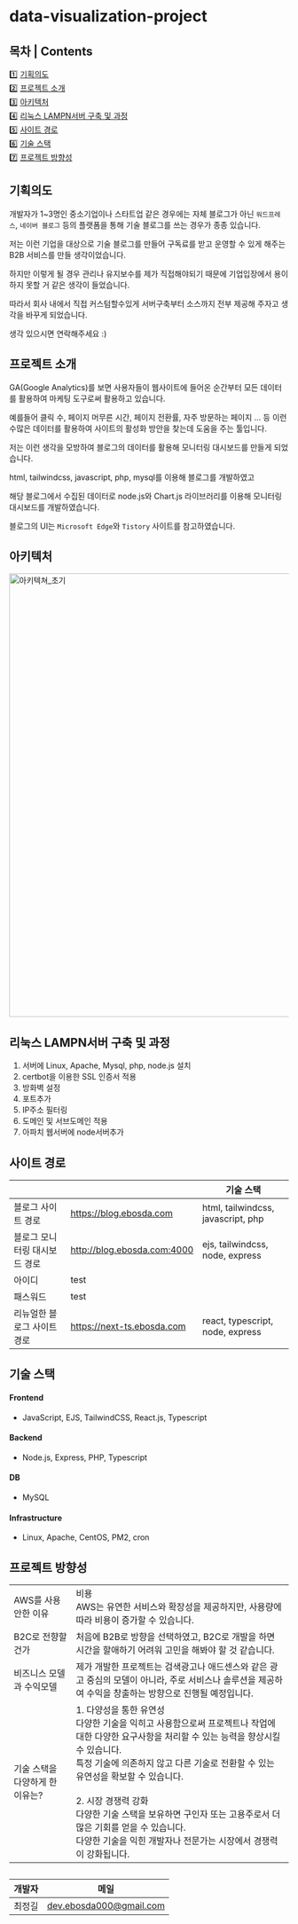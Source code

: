# data-visualization-project
## 목차 | Contents
1️⃣ [기획의도](#기획의도) <br/>
2️⃣ [프로젝트 소개](#프로젝트-소개) <br/>
3️⃣ [아키텍처](#아키텍처) <br/>
4️⃣ [리눅스 LAMPN서버 구축 및 과정](#리눅스-LAMPN서버-구축-및-과정) <br/>
5️⃣ [사이트 경로](#사이트-경로) <br/>
6️⃣ [기술 스택](#기술-스택) <br/>
7️⃣ [프로젝트 방향성](#프로젝트-방향성) <br/>


## 기획의도
개발자가 1~3명인 중소기업이나 스타트업 같은 경우에는 자체 블로그가 아닌 `워드프레스`, `네이버 블로그` 등의 플랫폼을 통해 기술 블로그를 쓰는 경우가 종종 있습니다.

저는 이런 기업을 대상으로 기술 블로그를 만들어 구독료를 받고 운영할 수 있게 해주는 B2B 서비스를 만들 생각이었습니다.

하지만 이렇게 될 경우 관리나 유지보수를 제가 직접해야되기 때문에 기업입장에서 용이하지 못할 거 같은 생각이 들었습니다.

따라서 회사 내에서 직접 커스텀할수있게 서버구축부터 소스까지 전부 제공해 주자고 생각을 바꾸게 되었습니다.

생각 있으시면 연락해주세요 :)


## 프로젝트 소개
GA(Google Analytics)를 보면 사용자들이 웹사이트에 들어온 순간부터 모든 데이터를 활용하여 마케팅 도구로써 활용하고 있습니다. 

예를들어 클릭 수, 페이지 머무른 시간, 페이지 전환률, 자주 방문하는 페이지 … 등 이런 수많은 데이터를 활용하여 사이트의 활성화 방안을 찾는데 도움을 주는 툴입니다.

저는 이런 생각을 모방하여 블로그의 데이터를 활용해 모니터링 대시보드를 만들게 되었습니다.

html, tailwindcss, javascript, php, mysql를 이용해 블로그를 개발하였고 

해당 블로그에서 수집된 데이터로 node.js와 Chart.js 라이브러리를 이용해 모니터링 대시보드를 개발하였습니다.

블로그의 UI는 `Microsoft Edge`와 `Tistory` 사이트를 참고하였습니다.


## 아키텍처
<img width="800" alt="아키텍쳐_초기" src="https://github.com/amuileobsda/data-visualization-project/assets/30142355/c88a243e-f154-4313-baff-c311052e9d35">

## 리눅스 LAMPN서버 구축 및 과정
1) 서버에 Linux, Apache, Mysql, php, node.js 설치
2) certbot을 이용한 SSL 인증서 적용
3) 방화벽 설정
4) 포트추가
5) IP주소 필터링
6) 도메인 및 서브도메인 적용
7) 아파치 웹서버에 node서버추가


## 사이트 경로
|                                          |                               |  기술 스택                                        |
| ---------------------------------------- | ----------------------------- | ------------------------------------------------- |
| 블로그 사이트 경로                         | https://blog.ebosda.com        | html, tailwindcss, javascript, php               |
| 블로그 모니터링 대시보드 경로               | http://blog.ebosda.com:4000    | ejs, tailwindcss, node, express                  |
| 아이디                                    | test                           |                                                   |
| 패스워드                                  | test                           |                                                   |
| 리뉴얼한 블로그 사이트 경로                | https://next-ts.ebosda.com      | react, typescript, node, express                  |


## 기술 스택
#### Frontend
- JavaScript, EJS, TailwindCSS, React.js, Typescript

#### Backend
- Node.js, Express, PHP, Typescript

#### DB
- MySQL
  
#### Infrastructure
- Linux, Apache, CentOS, PM2, cron


## 프로젝트 방향성
<table>
  <tbody>
    <tr>
      <td>AWS를 사용안한 이유</td>
      <td>비용 <br/>AWS는 유연한 서비스와 확장성을 제공하지만, 사용량에 따라 비용이 증가할 수 있습니다.</td>
    </tr>
    <tr>
      <td>B2C로 전향할건가</td>
      <td>처음에 B2B로 방향을 선택하였고, B2C로 개발을 하면 시간을 할애하기 어려워 고민을 해봐야 할 것 같습니다.</td>
    </tr>
    <tr>
      <td>비즈니스 모델과 수익모델</td>
      <td>제가 개발한 프로젝트는 검색광고나 애드센스와 같은 광고 중심의 모델이 아니라, 주로 서비스나 솔루션을 제공하여 수익을 창출하는 방향으로 진행될 예정입니다.</td>
    </tr>
    <tr>
      <td>기술 스택을 다양하게 한 이유는?</td>
      <td>
        1. 다양성을 통한 유연성 <br/>다양한 기술을 익히고 사용함으로써 프로젝트나 작업에 대한 다양한 요구사항을 처리할 수 있는 능력을 향상시킬 수 있습니다. <br/>특정 기술에 의존하지 않고 다른 기술로 전환할 수 있는 유연성을 확보할 수 있습니다.<br/><br/>
        2. 시장 경쟁력 강화 <br/>다양한 기술 스택을 보유하면 구인자 또는 고용주로서 더 많은 기회를 얻을 수 있습니다. <br/>다양한 기술을 익힌 개발자나 전문가는 시장에서 경쟁력이 강화됩니다.
      </td>
    </tr>
  </tbody>
</table>


## 
| 개발자                                      | 메일                       |
| ------------------------------------------- | -------------------------- |
| 최정길                                       | dev.ebosda000@gmail.com    |  
